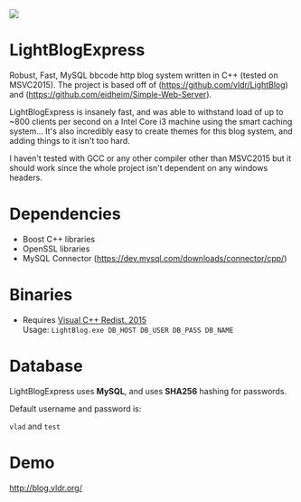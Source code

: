 <img src="http://i.imgur.com/FmlGIFC.png" />

# LightBlogExpress
Robust, Fast, MySQL bbcode http blog system written in C++ (tested on MSVC2015). The project is based off of (https://github.com/vldr/LightBlog) and (https://github.com/eidheim/Simple-Web-Server).


LightBlogExpress is insanely fast, and was able to withstand load of up to ~800 clients per second on a Intel Core i3 machine using the  smart caching system...
It's also incredibly easy to create themes for this blog system, and adding things to it isn't too hard.

I haven't tested with GCC or any other compiler other than MSVC2015 but it should work since the whole project isn't dependent on any windows headers.

# Dependencies
* Boost C++ libraries
* OpenSSL libraries
* MySQL Connector (https://dev.mysql.com/downloads/connector/cpp/)

# Binaries
- Requires <a href="https://www.microsoft.com/en-ca/download/details.aspx?id=48145">Visual C++ Redist. 2015</a><br>
Usage: `LightBlog.exe DB_HOST DB_USER DB_PASS DB_NAME`

# Database
LightBlogExpress uses <b>MySQL</b>, and uses <b>SHA256</b> hashing for passwords.

Default username and password is:

`vlad` and `test`

# Demo 
http://blog.vldr.org/


